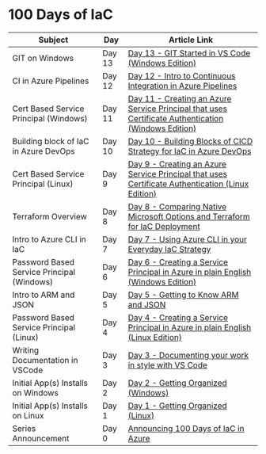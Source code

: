 # 100 Days of IaC

| Subject |   Day   | Article Link  |
|---------|---------|---------------|
| GIT on Windows | Day 13| [Day 13 - GIT Started in VS Code (Windows Edition)](https://github.com/starkfell/100DaysOfIaC/blob/master/articles/day.13.git.started.in.vs.code.windows.edition.md) |
| CI in Azure Pipelines | Day 12| [Day 12 - Intro to Continuous Integration in Azure Pipelines](https://github.com/starkfell/100DaysOfIaC/blob/master/articles/day.12.contin.integration.md) |
| Cert Based Service Principal (Windows) | Day 11 | [Day 11 - Creating an Azure Service Principal that uses Certificate Authentication (Windows Edition)](https://github.com/starkfell/100DaysOfIaC/blob/master/articles/day.11.creating.a.service.principal.cert.auth.windows.md) |
| Building block of IaC in Azure DevOps | Day 10 | [Day 10 - Building Blocks of CICD Strategy for IaC in Azure DevOps](https://github.com/starkfell/100DaysOfIaC/blob/master/articles/day.10.cicd.iac.bldg.blocks.md) |
| Cert Based Service Principal (Linux) | Day 9 | [Day 9 - Creating an Azure Service Principal that uses Certificate Authentication (Linux Edition)](https://github.com/starkfell/100DaysOfIaC/blob/master/articles/day.9.creating.a.service.principal.cert.auth.linux.md) |
| Terraform Overview | Day 8 | [Day 8 - Comparing Native Microsoft Options and Terraform for IaC Deployment](https://github.com/starkfell/100DaysOfIaC/blob/master/articles/day.8.deploy.tech.comparison.md) |
| Intro to Azure CLI in IaC | Day 7 | [Day 7 - Using Azure CLI in your Everyday IaC Strategy](https://github.com/starkfell/100DaysOfIaC/blob/master/articles/day.7.using.azure.cli.in.your.everyday.iac.strategy.md) |
| Password Based Service Principal (Windows) | Day 6 | [Day 6 - Creating a Service Principal in Azure in plain English (Windows Edition)](https://github.com/starkfell/100DaysOfIaC/blob/master/articles/day.6.creating.a.service.principal.windows.in.plain.english.md) |
| Intro to ARM and JSON | Day 5 | [Day 5 - Getting to Know ARM and JSON](https://github.com/starkfell/100DaysOfIaC/blob/master/articles/day.5.getting.to.know.arm.and.json.md) |
| Password Based Service Principal (Linux) | Day 4 | [Day 4 - Creating a Service Principal in Azure in plain English (Linux Edition)](https://github.com/starkfell/100DaysOfIaC/blob/master/articles/day.4.creating.a.service.principal.linux.in.plain.english.md) |
| Writing Documentation in VSCode | Day 3 | [Day 3 - Documenting your work in style with VS Code](https://github.com/starkfell/100DaysOfIaC/blob/master/articles/day.3.doc.in.style.md) |
| Initial App(s) Installs on Windows | Day 2 | [Day 2 - Getting Organized (Windows)](https://github.com/starkfell/100DaysOfIaC/blob/master/articles/day.2.getting.organized.windows.md) |
| Initial App(s) Installs on Linux | Day 1 | [Day 1 - Getting Organized (Linux)](https://github.com/starkfell/100DaysOfIaC/blob/master/articles/day.1.getting.organized.md) |
| Series Announcement | Day 0 | [Announcing 100 Days of IaC in Azure](https://github.com/starkfell/100DaysOfIaC/blob/master/articles/Day.0.Intro.md) |
